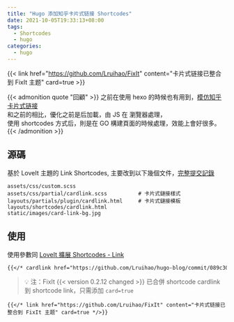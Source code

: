 ```yaml
---
title: "Hugo 添加知乎卡片式链接 Shortcodes"
date: 2021-10-05T19:33:13+08:00
tags:
  - Shortcodes
  - hugo
categories:
  - hugo
---
```


{{< link href="https://github.com/Lruihao/FixIt" content="卡片式链接已整合到 FixIt 主题" card=true >}}

{{< admonition quote "回顧" >}}
  之前在使用 hexo 的時候也有用到，[模仿知乎卡片式链接](/posts/linkcard/)  
  和之前的相比，優化之前是后加載，由 JS 在 瀏覽器處理，  
  使用 shortcodes 方式后，則是在 GO 構建頁面的時候處理，效能上會好很多。  
{{< /admonition >}}

<!--more-->
## 源碼
基於 LoveIt 主題的 Link Shortcodes, 主要改到以下幾個文件，[完整提交記錄](https://github.com/Lruihao/hugo-blog/commit/089c303693e806bff855ecf3fee110baa62b870b)  

    assets/css/custom.scss
    assets/css/partial/cardlink.scss          # 卡片式鏈接樣式
    layouts/partials/plugin/cardlink.html     # 卡片式鏈接模板
    layouts/shortcodes/cardlink.html
    static/images/card-link-bg.jpg

## 使用
使用參數同 [LoveIt 擴展 Shortcodes - Link](https://hugoloveit.com/zh-cn/theme-documentation-extended-shortcodes/#2-link)
```markdown
{{</* cardlink href="https://github.com/Lruihao/hugo-blog/commit/089c303693e806bff855ecf3fee110baa62b870b" content="知乎卡片式链接 Git 記錄" */>}}
```
> :bulb: 注：FixIt {{< version 0.2.12 changed >}} 已合併 shortcode cardlink 到 shortcode link，只需添加 `card=true`

```
{{</* link href="https://github.com/Lruihao/FixIt" content="卡片式链接已整合到 FixIt 主题" card=true */>}}
```